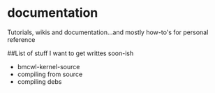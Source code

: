 # documentation
Tutorials, wikis and documentation...and mostly how-to's for personal reference

##List of stuff I want to get writtes soon-ish
- bmcwl-kernel-source
- compiling from source
- compiling debs
